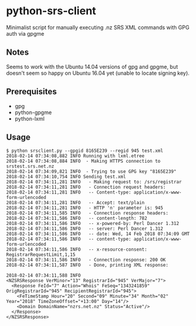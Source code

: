 # python-srs-client
Minimalist script for manually executing .nz SRS XML commands with GPG auth via gpgme

## Notes

Seems to work with the Ubuntu 14.04 versions of gpg and gpgme, but doesn't seem so happy on Ubuntu 16.04 yet (unable to locate signing key).

## Prerequisites
- gpg
- python-gpgme
- python-lxml

## Usage

```
$ python srsclient.py --gpgid 8165E239 --regid 945 test.xml
2018-02-14 07:34:08,882 INFO Running with lxml.etree
2018-02-14 07:34:08,884 INFO  - Making HTTPS connection to srstest.srs.net.nz
2018-02-14 07:34:09,821 INFO  - Trying to use GPG key "8165E239"
2018-02-14 07:34:10,754 INFO Sending test.xml
2018-02-14 07:34:11,281 INFO   - Making request to: /srs/registrar
2018-02-14 07:34:11,281 INFO   - Connection request headers:
2018-02-14 07:34:11,281 INFO   -- Content-type: application/x-www-form-urlencoded
2018-02-14 07:34:11,281 INFO   -- Accept: text/plain
2018-02-14 07:34:11,281 INFO   - HTTP 'n' parameter is: 945
2018-02-14 07:34:11,585 INFO   - Connection response headers:
2018-02-14 07:34:11,586 INFO   -- content-length: 782
2018-02-14 07:34:11,586 INFO   -- x-powered-by: Perl Dancer 1.312
2018-02-14 07:34:11,586 INFO   -- server: Perl Dancer 1.312
2018-02-14 07:34:11,586 INFO   -- date: Wed, 14 Feb 2018 07:34:09 GMT
2018-02-14 07:34:11,586 INFO   -- content-type: application/x-www-form-urlencoded
2018-02-14 07:34:11,586 INFO   -- x-resource-consent: RegistrarRequestLimit,1,15
2018-02-14 07:34:11,586 INFO   - Connection response: 200 OK
2018-02-14 07:34:11,587 INFO   - Done, printing XML response:

2018-02-14 07:34:11,588 INFO
<NZSRSResponse VerMinor="13" RegistrarId="945" VerMajor="7">
  <Response FeId="7" Action="Whois" FeSeq="1343241859" OrigRegistrarId="945" RecipientRegistrarId="945">
    <FeTimeStamp Hour="20" Second="09" Minute="34" Month="02" Year="2018" TimeZoneOffset="+13:00" Day="14"/>
    <Domain DomainName="nzrs.net.nz" Status="Active"/>
  </Response>
</NZSRSResponse>
```

